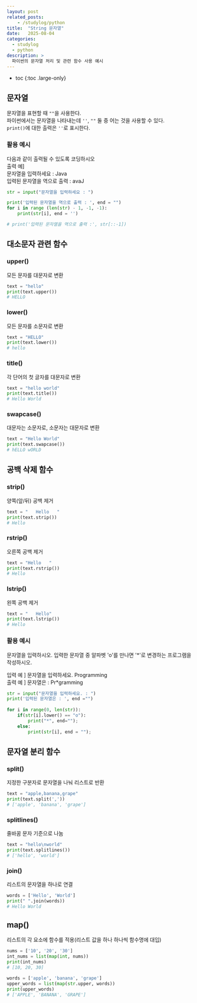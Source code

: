 ```yaml
---
layout: post
related_posts:
    - /studylog/python
title:  "String 문자열"
date:   2025-08-04
categories:
  - studylog
  - python
description: >
  파이썬의 문자열 처리 및 관련 함수 사용 예시
---
```

* toc
{:toc .large-only}

## 문자열
문자열을 표현할 때  `""`을 사용한다.    
파이썬에서는 문자열을 나타내는데 `''`, `""` 둘 중 어는 것을 사용할 수 있다.   
`print()`에 대한 출력은 `''`로 표시한다.

### 활용 예시
다음과 같이 출력될 수 있도록 코딩하시오   
출력 예]    
문자열을 입력하세요 : Java    
입력된 문자열을 역으로 출력 : avaJ    
```python
str = input("문자열을 입력하세요 : ")

print('입력된 문자열을 역으로 출력 : ', end = "")
for i in range (len(str) - 1, -1, -1):
    print(str[i], end = '')

# print('입력된 문자열을 역으로 출력 :', str[::-1])
```

## 대소문자 관련 함수
### upper()
모든 문자를 대문자로 변환
```python
text = "hello"
print(text.upper())
# HELLO
```

### lower()
모든 문자를 소문자로 변환
```python
text = "HELLO"
print(text.lower())
# hello
```

### title()
각 단어의 첫 글자를 대문자로 변환
```python
text = "hello world"
print(text.title())
# Hello World
```

### swapcase()
대문자는 소문자로, 소문자는 대문자로 변환
```python
text = "Hello World"
print(text.swapcase())
# hELLO wORLD
```

## 공백 삭제 함수
### strip()
양쪽(앞/뒤) 공백 제거
```python
text = "   Hello   "
print(text.strip())
# Hello
```

### rstrip()
오른쪽 공백 제거
```python
text = "Hello   "
print(text.rstrip())
# Hello
```

### lstrip()
왼쪽 공백 제거
```python
text = "   Hello"
print(text.lstrip())
# Hello
```

### 활용 예시
문자열을 입력하시오.
입력한 문자열 중 알파벳 'o'를 만나면 '*'로 변경하는 프로그램을 작성하시오.

입력 예 ] 문자열을 입력하세요. Programming    
출력 예 ] 문자열은 : Pr*gramming    
```python
str = input("문자열을 입력하세요. : ")
print('입력된 문자열은 : ', end ="")
        
for i in range(0, len(str)):
    if(str[i].lower() == "o"):
        print("*", end="");
    else:
        print(str[i], end = "");
```

## 문자열 분리 함수
### split()
지정한 구분자로 문자열을 나눠 리스트로 반환
```python
text = "apple,banana,grape"
print(text.split(','))
# ['apple', 'banana', 'grape']
```

### splitlines()
줄바꿈 문자 기준으로 나눔
```python
text = "hello\nworld"
print(text.splitlines())
# ['hello', 'world']
```

### join()
리스트의 문자열을 하나로 연결
```python
words = ['Hello', 'World']
print(" ".join(words))
# Hello World
```

## map()
리스트의 각 요소에 함수를 적용(리스트 값을 하나 하나씩 함수명에 대입)
```python
nums = ['10', '20', '30']
int_nums = list(map(int, nums))
print(int_nums) 
# [10, 20, 30]

words = ['apple', 'banana', 'grape']
upper_words = list(map(str.upper, words))
print(upper_words)  
# ['APPLE', 'BANANA', 'GRAPE']
```